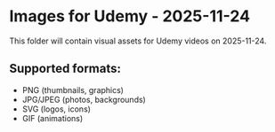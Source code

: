 # Images for Udemy - 2025-11-24

This folder will contain visual assets for Udemy videos on 2025-11-24.

## Supported formats:
- PNG (thumbnails, graphics)
- JPG/JPEG (photos, backgrounds)
- SVG (logos, icons)
- GIF (animations)
